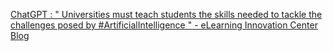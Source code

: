 [ChatGPT : " Universities must teach students the skills needed to tackle the challenges posed by #ArtificialIntelligence " - eLearning Innovation Center Blog](https://qi.tc/qi/113153)